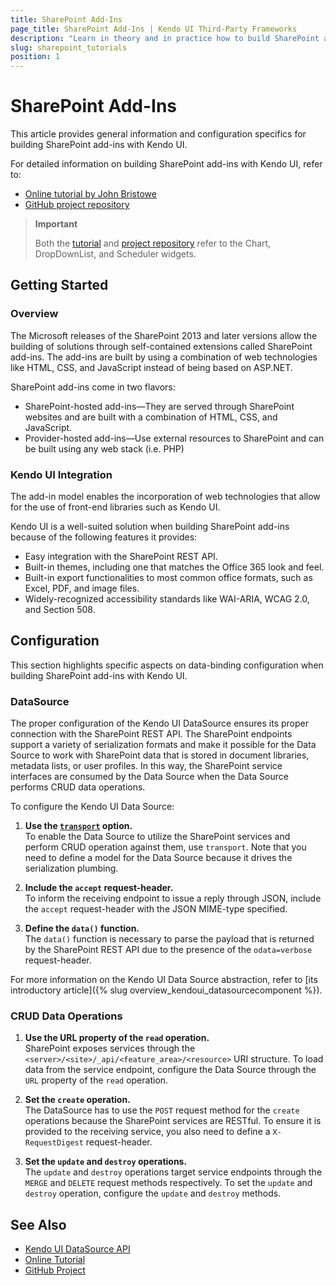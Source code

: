 ```yaml
---
title: SharePoint Add-Ins
page_title: SharePoint Add-Ins | Kendo UI Third-Party Frameworks
description: "Learn in theory and in practice how to build SharePoint add-ins with Kendo UI."
slug: sharepoint_tutorials
position: 1
---
```


# SharePoint Add-Ins

This article provides general information and configuration specifics for building SharePoint add-ins with Kendo UI.

For detailed information on building SharePoint add-ins with Kendo UI, refer to:
* [Online tutorial by John Bristowe](http://developer.telerik.com/featured/building-sharepoint-add-ins-with-kendo-ui/)
* [GitHub project repository](https://github.com/telerik/kendo-ui-sharepoint-2013-demo)

> **Important**
>
> Both the [tutorial](http://developer.telerik.com/featured/building-sharepoint-add-ins-with-kendo-ui/) and [project repository](https://github.com/telerik/kendo-ui-sharepoint-2013-demo) refer to the Chart, DropDownList, and Scheduler widgets.

## Getting Started

### Overview

The Microsoft releases of the SharePoint 2013 and later versions allow the building of solutions through self-contained extensions called SharePoint add-ins. The add-ins are built by using a combination of web technologies like HTML, CSS, and JavaScript instead of being based on ASP.NET.

SharePoint add-ins come in two flavors:
* SharePoint-hosted add-ins&mdash;They are served through SharePoint websites and are built with a combination of HTML, CSS, and JavaScript.
* Provider-hosted add-ins&mdash;Use external resources to SharePoint and can be built using any web stack (i.e. PHP)

### Kendo UI Integration

The add-in model enables the incorporation of web technologies that allow for the use of front-end libraries such as Kendo UI.

Kendo UI is a well-suited solution when building SharePoint add-ins because of the following features it provides:
* Easy integration with the SharePoint REST API.
* Built-in themes, including one that matches the Office 365 look and feel.
* Built-in export functionalities to most common office formats, such as Excel, PDF, and image files.
* Widely-recognized accessibility standards like WAI-ARIA, WCAG 2.0, and Section 508.  

## Configuration

This section highlights specific aspects on data-binding configuration when building SharePoint add-ins with Kendo UI.

### DataSource

The proper configuration of the Kendo UI DataSource ensures its proper connection with the SharePoint REST API. The SharePoint endpoints support a variety of serialization formats and make it possible for the Data Source to work with SharePoint data that is stored in document libraries, metadata lists, or user profiles. In this way, the SharePoint service interfaces are consumed by the Data Source when the Data Source performs CRUD data operations.

To configure the Kendo UI Data Source:

1. **Use the [`transport`](http://docs.telerik.com/kendo-ui/api/javascript/data/datasource#configuration-transport) option.**  
    To enable the Data Source to utilize the SharePoint services and perform CRUD operation against them, use `transport`. Note that you need to define a model for the Data Source because it drives the serialization plumbing.  

2. **Include the `accept` request-header.**   
    To inform the receiving endpoint to issue a reply through JSON, include the `accept` request-header with the JSON MIME-type specified.  

3. **Define the `data()` function.**  
    The `data()` function is necessary to parse the payload that is returned by the SharePoint REST API due to the presence of the `odata=verbose` request-header.  

For more information on the Kendo UI Data Source abstraction, refer to [its introductory article]({% slug overview_kendoui_datasourcecomponent %}).

### CRUD Data Operations

1. **Use the URL property of the `read` operation.**  
    SharePoint exposes services through the `<server>/<site>/_api/<feature_area>/<resource>` URI structure. To load data from the service endpoint, configure the Data Source through the `URL` property of the `read` operation.

2. **Set the `create` operation.**   
    The DataSource has to use the `POST` request method for the `create` operations because the SharePoint services are RESTful. To ensure it is provided to the receiving service, you also need to define a `X-RequestDigest` request-header.

3. **Set the `update` and `destroy` operations.**   
    The `update` and `destroy` operations target service endpoints through the `MERGE` and `DELETE` request methods respectively. To set the `update` and `destroy` operation, configure the `update` and `destroy` methods.

## See Also

* [Kendo UI DataSource API](/api/javascript/data/datasource.html)
* [Online Tutorial](http://developer.telerik.com/featured/building-sharepoint-add-ins-with-kendo-ui/)
* [GitHub Project](https://github.com/telerik/kendo-ui-sharepoint-2013-demo)
